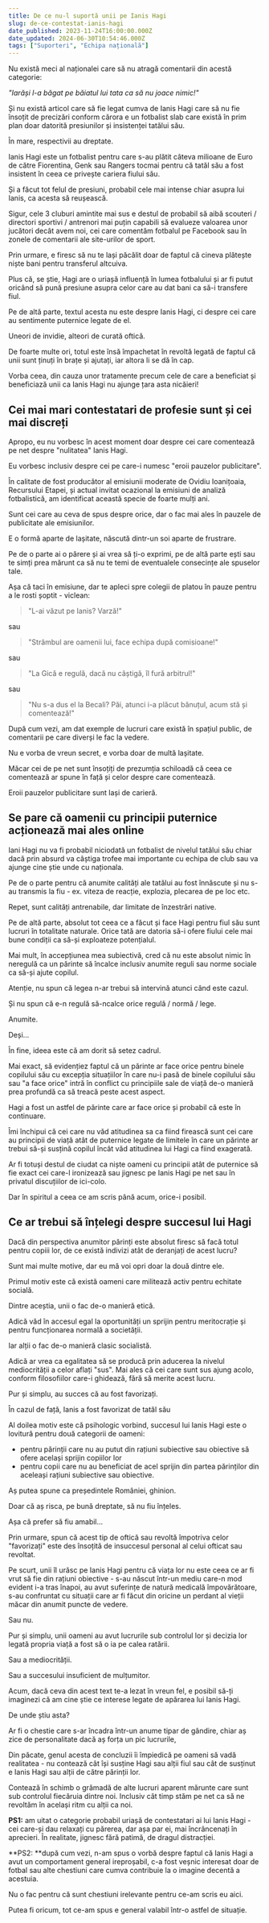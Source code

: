 ```yaml
---
title: De ce nu-l suportă unii pe Ianis Hagi
slug: de-ce-contestat-ianis-hagi
date_published: 2023-11-24T16:00:00.000Z
date_updated: 2024-06-30T10:54:46.000Z
tags: ["Suporteri", "Echipa națională"]
---
```


Nu există meci al naționalei care să nu atragă comentarii din acestă categorie:

*"Iarăși l-a băgat pe băiatul lui tata ca să nu joace nimic!"*

Și nu există articol care să fie legat cumva de Ianis Hagi care să nu fie însoțit de precizări conform cărora e un fotbalist slab care există în prim plan doar datorită presiunilor și insistenței tatălui său.

În mare, respectivii au dreptate.

Ianis Hagi este un fotbalist pentru care s-au plătit câteva milioane de Euro de către Fiorentina, Genk sau Rangers tocmai pentru că tatăl său a fost insistent în ceea ce privește cariera fiului său.

Și a făcut tot felul de presiuni, probabil cele mai intense chiar asupra lui Ianis, ca acesta să reușească.

Sigur, cele 3 cluburi amintite mai sus e destul de probabil să aibă scouteri / directori sportivi / antrenori mai puțin capabili să evalueze valoarea unor jucători decât avem noi, cei care comentăm fotbalul pe Facebook sau în zonele de comentarii ale site-urilor de sport.

Prin urmare, e firesc să nu te lași păcălit doar de faptul că cineva plătește niște bani pentru transferul altcuiva.

Plus că, se știe, Hagi are o uriașă influență în lumea fotbalului și ar fi putut oricând să pună presiune asupra celor care au dat bani ca să-i transfere fiul.

Pe de altă parte, textul acesta nu este despre Ianis Hagi, ci despre cei care au sentimente puternice legate de el.

Uneori de invidie, alteori de curată oftică.

De foarte multe ori, totul este însă împachetat în revoltă legată de faptul că unii sunt ținuți în brațe și ajutați, iar altora li se dă în cap.

Vorba ceea, din cauza unor tratamente precum cele de care a beneficiat și beneficiază unii ca Ianis Hagi nu ajunge țara asta nicăieri!

## Cei mai mari contestatari de profesie sunt și cei mai discreți

Apropo, eu nu vorbesc în acest moment doar despre cei care comentează pe net despre "nulitatea" Ianis Hagi.

Eu vorbesc inclusiv despre cei pe care-i numesc "eroii pauzelor publicitare".

În calitate de fost producător al emisiunii moderate de Ovidiu Ioanițoaia, Recursului Etapei, și actual invitat ocazional la emisiuni de analiză fotbalistică, am identificat această specie de foarte mulți ani.

Sunt cei care au ceva de spus despre orice, dar o fac mai ales în pauzele de publicitate ale emisiunilor.

E o formă aparte de lașitate, născută dintr-un soi aparte de frustrare.

Pe de o parte ai o părere și ai vrea să ți-o exprimi, pe de altă parte ești sau te simți prea mărunt ca să nu te temi de eventualele consecințe ale spuselor tale.

Așa că taci în emisiune, dar te apleci spre colegii de platou în pauze pentru a le rosti șoptit - viclean:

> "L-ai văzut pe Ianis? Varză!"

sau

> "Strâmbul are oamenii lui, face echipa după comisioane!"

sau

> "La Gică e regulă, dacă nu câștigă, îl fură arbitrul!"

sau

> "Nu s-a dus el la Becali? Păi, atunci i-a plăcut bănuțul, acum stă și comentează!"

După cum vezi, am dat exemple de lucruri care există în spațiul public, de comentarii pe care diverși le fac la vedere.

Nu e vorba de vreun secret, e vorba doar de multă lașitate.

Măcar cei de pe net sunt însoțiți de prezumția schiloadă că ceea ce comentează ar spune în față și celor despre care comentează.

Eroii pauzelor publicitare sunt lași de carieră.

## Se pare că oamenii cu principii puternice acționează mai ales online

Iani Hagi nu va fi probabil niciodată un fotbalist de nivelul tatălui său chiar dacă prin absurd va câștiga trofee mai importante cu echipa de club sau va ajunge cine știe unde cu naționala.

Pe de o parte pentru că anumite calități ale tatălui au fost înnăscute și nu s-au transmis la fiu - ex. viteza de reacție, explozia, plecarea de pe loc etc.

Repet, sunt calități antrenabile, dar limitate de înzestrări native.

Pe de altă parte, absolut tot ceea ce a făcut și face Hagi pentru fiul său sunt lucruri în totalitate naturale. Orice tată are datoria să-i ofere fiului cele mai bune condiții ca să-și exploateze potențialul.

Mai mult, în accepțiunea mea subiectivă, cred că nu este absolut nimic în neregulă ca un părinte să încalce inclusiv anumite reguli sau norme sociale ca să-și ajute copilul.

Atenție, nu spun că legea n-ar trebui să intervină atunci când este cazul.

Și nu spun că e-n regulă să-ncalce orice regulă / normă / lege.

Anumite.

Deși...

În fine, ideea este că am dorit să setez cadrul.

Mai exact, să evidențiez faptul că un părinte ar face orice pentru binele copilului său cu excepția situațiilor în care nu-i pasă de binele copilului său sau "a face orice" intră în conflict cu principiile sale de viață de-o manieră prea profundă ca să treacă peste acest aspect.

Hagi a fost un astfel de părinte care ar face orice și probabil că este în continuare.

Îmi închipui că cei care nu văd atitudinea sa ca fiind firească sunt cei care au principii de viață atât de puternice legate de limitele în care un părinte ar trebui să-și susțină copilul încât văd atitudinea lui Hagi ca fiind exagerată.

Ar fi totuși destul de ciudat ca niște oameni cu principii atât de puternice să fie exact cei care-l ironizează sau jignesc pe Ianis Hagi pe net sau în privatul discuțiilor de ici-colo.

Dar în spiritul a ceea ce am scris până acum, orice-i posibil.

## Ce ar trebui să înțelegi despre succesul lui Hagi

Dacă din perspectiva anumitor părinți este absolut firesc să facă totul pentru copiii lor, de ce există indivizi atât de deranjați de acest lucru?

Sunt mai multe motive, dar eu mă voi opri doar la două dintre ele.

Primul motiv este că există oameni care militează activ pentru echitate socială.

Dintre aceștia, unii o fac de-o manieră etică.

Adică văd în accesul egal la oportunități un sprijin pentru meritocrație și pentru funcționarea normală a societății.

Iar alții o fac de-o manieră clasic socialistă.

Adică ar vrea ca egalitatea să se producă prin aducerea la nivelul mediocrității a celor aflați "sus". Mai ales că cei care sunt sus ajung acolo, conform filosofiilor care-i ghidează, fără să merite acest lucru.

Pur și simplu, au succes că au fost favorizați.

În cazul de față, Ianis a fost favorizat de tatăl său

Al doilea motiv este că psihologic vorbind, succesul lui Ianis Hagi este o lovitură pentru două categorii de oameni:

- pentru părinții care nu au putut din rațiuni subiective sau obiective să ofere același sprijin copiilor lor
- pentru copii care nu au beneficiat de acel sprijin din partea părinților din aceleași rațiuni subiective sau obiective.

Aș putea spune ca președintele României, ghinion.

Doar că aș risca, pe bună dreptate, să nu fiu înțeles.

Așa că prefer să fiu amabil...

Prin urmare, spun că acest tip de oftică sau revoltă împotriva celor "favorizați" este des însoțită de insuccesul personal al celui ofticat sau revoltat.

Pe scurt, unii îl urăsc pe Ianis Hagi pentru că viața lor nu este ceea ce ar fi vrut să fie din rațiuni obiective - s-au născut într-un mediu care-n mod evident i-a tras înapoi, au avut suferințe de natură medicală împovărătoare, s-au confruntat cu situații care ar fi făcut din oricine un perdant al vieții măcar din anumit puncte de vedere.

Sau nu.

Pur și simplu, unii oameni au avut lucrurile sub controlul lor și decizia lor legată propria viață a fost să o ia pe calea ratării. 

Sau a mediocrității.

Sau a succesului insuficient de mulțumitor.

Acum, dacă ceva din acest text te-a lezat în vreun fel, e posibil să-ți imaginezi că am cine știe ce interese legate de apărarea lui Ianis Hagi.

De unde știu asta?

Ar fi o chestie care s-ar încadra într-un anume tipar de gândire, chiar aș zice de personalitate dacă aș forța un pic lucrurile, 

Din păcate, genul acesta de concluzii îi împiedică pe oameni să vadă realitatea - nu contează cât își susține Hagi sau alții fiul sau cât de susținut e Ianis Hagi sau alții de către părinții lor.

Contează în schimb o grămadă de alte lucruri aparent mărunte care sunt sub controlul fiecăruia dintre noi. Inclusiv cât timp stăm pe net ca să ne revoltăm în același ritm cu alții ca noi.

**PS1:** am uitat o categorie probabil uriașă de contestatari ai lui Ianis Hagi - cei care-și dau relaxați cu părerea, dar așa par ei, mai încrâncenați în aprecieri. În realitate, jignesc fără patimă, de dragul distracției.

**PS2: **după cum vezi, n-am spus o vorbă despre faptul că Ianis Hagi a avut un comportament general ireproșabil, c-a fost veșnic interesat doar de fotbal sau alte chestiuni care cumva contribuie la o imagine decentă a acestuia.

Nu o fac pentru că sunt chestiuni irelevante pentru ce-am scris eu aici.

Putea fi oricum, tot ce-am spus e general valabil într-o astfel de situație.
